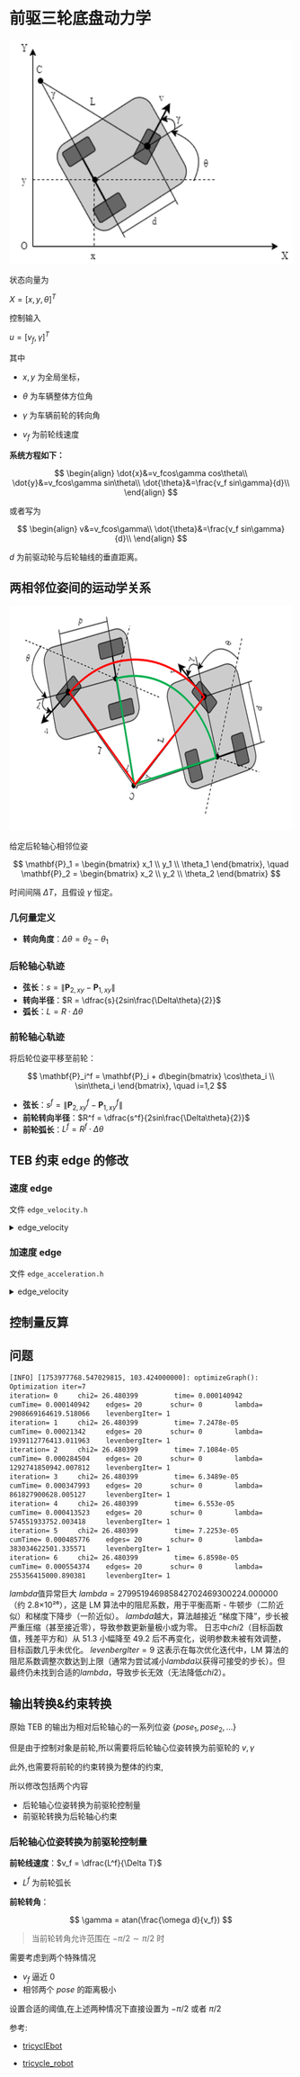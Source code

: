 # 前驱三轮底盘动力学

<img src="picture/tricycle_v1.png"  height ="400" />

状态向量为

$X=[x,y,\theta]^T$

控制输入

$u=[v_f,\gamma]^T$

其中

- $x,y$ 为全局坐标，

- $\theta$ 为车辆整体方位角

- $\gamma$ 为车辆前轮的转向角

- $v_f$ 为前轮线速度

**系统方程如下：**

$$
\begin{align}
\dot{x}&=v_fcos\gamma cos\theta\\
\dot{y}&=v_fcos\gamma sin\theta\\
\dot{\theta}&=\frac{v_f sin\gamma}{d}\\
\end{align}
$$

或者写为

$$
\begin{align}
v&=v_fcos\gamma\\
\dot{\theta}&=\frac{v_f sin\gamma}{d}\\
\end{align}
$$

$d$ 为前驱动轮与后轮轴线的垂直距离。

## 两相邻位姿间的运动学关系

<img src="picture/circle.png"  height ="400" />

给定后轮轴心相邻位姿

$$
\mathbf{P}_1 = \begin{bmatrix} x_1 \\ y_1 \\ \theta_1 \end{bmatrix}, \quad
\mathbf{P}_2 = \begin{bmatrix} x_2 \\ y_2 \\ \theta_2 \end{bmatrix}
$$

时间间隔 $\Delta T$，且假设 $\gamma$ 恒定。

### 几何量定义

- **转向角度**：$\Delta\theta = \theta_2 - \theta_1$

### 后轮轴心轨迹

- **弦长**：$s = \|\mathbf{P}_{2,xy}-\mathbf{P}_{1,xy}\|$
- **转向半径**：$R = \dfrac{s}{2sin\frac{\Delta\theta}{2}}$
- **弧长**：$L = R \cdot \Delta\theta$

### 前轮轴心轨迹

将后轮位姿平移至前轮：

$$
\mathbf{P}_i^f = \mathbf{P}_i + d\begin{bmatrix} \cos\theta_i \\ \sin\theta_i \end{bmatrix}, \quad i=1,2
$$

- **弦长**：$s^f = \|\mathbf{P}_{2,xy}^f - \mathbf{P}_{1,xy}^f\|$
- **前轮转向半径**：$R^f = \dfrac{s^f}{2sin\frac{\Delta\theta}{2}}$
- **前轮弧长**：$L^f = R^f \cdot \Delta\theta$

## TEB 约束 edge 的修改

### 速度 edge

文件 `edge_velocity.h`

<details>
<summary>edge_velocity</summary>
<pre><code class="language-cpp">
    void computeError()
    {
      ROS_ASSERT_MSG(cfg_, "You must call setTebConfig on EdgeVelocity()");
      const VertexPose *conf1 = static_cast<const VertexPose *>(_vertices[0]);
      const VertexPose *conf2 = static_cast<const VertexPose *>(_vertices[1]);
      const VertexTimeDiff *deltaT = static_cast<const VertexTimeDiff *>(_vertices[2]);

      // 提取原始位姿
      const double d = 0.2;
      const auto &pose1_raw = conf1->estimate();
      const auto &pose2_raw = conf2->estimate();

      // 计算前轮修正后的位姿
      Eigen::Vector2d pose1_front(
          pose1_raw.x() + d * std::cos(pose1_raw.theta()),
          pose1_raw.y() + d * std::sin(pose1_raw.theta()));

      Eigen::Vector2d pose2_front(
          pose2_raw.x() + d * std::cos(pose2_raw.theta()),
          pose2_raw.y() + d * std::sin(pose2_raw.theta()));

      // 计算修正后的位移差
      Eigen::Vector2d deltaS = pose2_front - pose1_front;

      // 直线距离
      double dist = deltaS.norm();
      const double angle_diff = g2o::normalize_theta(conf2->theta() - conf1->theta());

      if (cfg_->trajectory.exact_arc_length && angle_diff >= 1e-4)
      {
        // 计算前轮旋转半径
        double radius = dist / (2 * sin(angle_diff / 2));
        // 计算前轮行驶弧长
        dist = fabs(angle_diff * radius);
      }
      // 计算前轮线速度m/s
      double vel = dist / deltaT->estimate();
      // 确定速度方向
      vel *= g2o::sign(deltaS[0] * cos(conf1->theta()) + deltaS[1] * sin(conf1->theta())); // consider direction
      // 计算旋转角速度
      double omega = angle_diff / deltaT->estimate();
      // 计算后轮位移差
      deltaS = pose2_raw.position() - pose1_raw.position();
      double gamma = 0;
      if (angle_diff >= 1e-4)
      {
        // 计算后轮旋转半径
        double r = (deltaS.norm() / 2.0) / std::sin(angle_diff / 2.0);
        // 计算前轮转向角
        gamma = std::atan(d / r) * g2o::sign(angle_diff);
      }

      _error[0] = penaltyBoundToInterval(vel, -cfg_->robot.max_vel_x_backwards, cfg_->robot.max_vel_x, cfg_->optim.penalty_epsilon);
      _error[1] = penaltyBoundToInterval(gamma, cfg_->robot.max_vel_theta, cfg_->optim.penalty_epsilon);

      ROS_ASSERT_MSG(std::isfinite(_error[0]), "EdgeVelocity::computeError() _error[0]=%f _error[1]=%f\n", _error[0], _error[1]);
    }

</code></pre>

</details>

### 加速度 edge

文件 `edge_acceleration.h`

<details>
<summary>edge_velocity</summary>
<pre><code class="language-cpp">
void computeError()
    {
      ROS_ASSERT_MSG(cfg_, "You must call setTebConfig on EdgeAcceleration()");
      const VertexPose *pose1 = static_cast<const VertexPose *>(_vertices[0]);
      const VertexPose *pose2 = static_cast<const VertexPose *>(_vertices[1]);
      const VertexPose *pose3 = static_cast<const VertexPose *>(_vertices[2]);
      const VertexTimeDiff *dt1 = static_cast<const VertexTimeDiff *>(_vertices[3]);
      const VertexTimeDiff *dt2 = static_cast<const VertexTimeDiff *>(_vertices[4]);

      // 提取原始位姿
      const double d = 0.2;
      const auto &pose1_raw = pose1->estimate();
      const auto &pose2_raw = pose2->estimate();
      const auto &pose3_raw = pose3->estimate();

      // 计算前端修正后的位姿
      Eigen::Vector2d pose1_front(
          pose1_raw.x() + d * std::cos(pose1_raw.theta()),
          pose1_raw.y() + d * std::sin(pose1_raw.theta()));

      Eigen::Vector2d pose2_front(
          pose2_raw.x() + d * std::cos(pose2_raw.theta()),
          pose2_raw.y() + d * std::sin(pose2_raw.theta()));

      Eigen::Vector2d pose3_front(
          pose3_raw.x() + d * std::cos(pose3_raw.theta()),
          pose3_raw.y() + d * std::sin(pose3_raw.theta()));

      // 计算前轮位置差
      const Eigen::Vector2d diff1 = pose2_front - pose1_front;
      const Eigen::Vector2d diff2 = pose3_front - pose2_front;

      double dist1 = diff1.norm();
      double dist2 = diff2.norm();
      // 计算角度差
      const double angle_diff1 = g2o::normalize_theta(pose2->theta() - pose1->theta());
      const double angle_diff2 = g2o::normalize_theta(pose3->theta() - pose2->theta());

      if (cfg_->trajectory.exact_arc_length)
      {
        if (angle_diff1 >= 1e-4)
        {
          const double radius = dist1 / (2 * sin(angle_diff1 / 2));
          dist1 = fabs(angle_diff1 * radius);
        }
        if (angle_diff2 >= 1e-4)
        {
          const double radius = dist2 / (2 * sin(angle_diff2 / 2));
          dist2 = fabs(angle_diff2 * radius);
        }
      }
      // 计算前轮线速度m/s
      double vel1 = dist1 / dt1->dt();
      double vel2 = dist2 / dt2->dt();

      // 确定速度方向
      vel1 *= g2o::sign(diff1[0] * cos(pose1->theta()) + diff1[1] * sin(pose1->theta()));
      vel2 *= g2o::sign(diff2[0] * cos(pose2->theta()) + diff2[1] * sin(pose2->theta()));
      // 计算前轮加速度 m/s/s
      const double acc_lin = (vel2 - vel1) * 2 / (dt1->dt() + dt2->dt());
      // 计算后轮角速度
      const double omega1 = angle_diff1 / dt1->dt();
      const double omega2 = angle_diff2 / dt2->dt();
      // 计算前轮转向角度
      double gamma1 = 0;
      double gamma2 = 0;
      if (angle_diff1 >= 1e-4)
      {
        double r1 = (diff1.norm() / 2.0) / std::sin(angle_diff1 / 2.0);
        gamma1 = std::atan(d / r1) * g2o::sign(angle_diff1);
      }
      if (angle_diff2 >= 1e-4)
      {
        double r2 = (diff2.norm() / 2.0) / std::sin(angle_diff2 / 2.0);
        gamma2 = std::atan(d / r2) * g2o::sign(angle_diff2);
      }
      // 计算前轮转向角速度 rad/s
      const double gam_v = (gamma2 - gamma1) * 2 / (dt1->dt() + dt2->dt());

      _error[0] = penaltyBoundToInterval(acc_lin, cfg_->robot.acc_lim_x, cfg_->optim.penalty_epsilon);
      _error[1] = penaltyBoundToInterval(gam_v, cfg_->robot.acc_lim_theta, cfg_->optim.penalty_epsilon);

      ROS_ASSERT_MSG(std::isfinite(_error[0]), "EdgeAcceleration::computeError() translational: _error[0]=%f\n", _error[0]);
      ROS_ASSERT_MSG(std::isfinite(_error[1]), "EdgeAcceleration::computeError() rotational: _error[1]=%f\n", _error[1]);
    }

</code></pre>

</details>

## 控制量反算

## 问题

```shell
[INFO] [1753977768.547029815, 103.424000000]: optimizeGraph(): Optimization iter=7
iteration= 0     chi2= 26.480399         time= 0.000140942       cumTime= 0.000140942    edges= 20       schur= 0        lambda= 2908669164619.518066    levenbergIter= 1
iteration= 1     chi2= 26.480399         time= 7.2478e-05        cumTime= 0.00021342     edges= 20       schur= 0        lambda= 1939112776413.011963    levenbergIter= 1
iteration= 2     chi2= 26.480399         time= 7.1084e-05        cumTime= 0.000284504    edges= 20       schur= 0        lambda= 1292741850942.007812    levenbergIter= 1
iteration= 3     chi2= 26.480399         time= 6.3489e-05        cumTime= 0.000347993    edges= 20       schur= 0        lambda= 861827900628.005127     levenbergIter= 1
iteration= 4     chi2= 26.480399         time= 6.553e-05         cumTime= 0.000413523    edges= 20       schur= 0        lambda= 574551933752.003418     levenbergIter= 1
iteration= 5     chi2= 26.480399         time= 7.2253e-05        cumTime= 0.000485776    edges= 20       schur= 0        lambda= 383034622501.335571     levenbergIter= 1
iteration= 6     chi2= 26.480399         time= 6.8598e-05        cumTime= 0.000554374    edges= 20       schur= 0        lambda= 255356415000.890381     levenbergIter= 1
```

$lambda$值异常巨大
$lambda=279951946985842702469300224.000000$（约 2.8×10²⁶），这是 LM 算法中的阻尼系数，用于平衡高斯 - 牛顿步（二阶近似）和梯度下降步（一阶近似）。
$lambda$越大，算法越接近 “梯度下降”，步长被严重压缩（甚至接近零），导致参数更新量极小或为零。
日志中$chi2$（目标函数值，残差平方和）从 51.3 小幅降至 49.2 后不再变化，说明参数未被有效调整，目标函数几乎未优化。
$levenbergIter=9$
这表示在每次优化迭代中，LM 算法的阻尼系数调整次数达到上限（通常为尝试减小$lambda$以获得可接受的步长）。但最终仍未找到合适的$lambda$，导致步长无效（无法降低$chi2$）。

## 输出转换&约束转换

原始 TEB 的输出为相对后轮轴心的一系列位姿 $\{pose_1,pose_2,...\}$

但是由于控制对象是前轮,所以需要将后轮轴心位姿转换为前驱轮的 $v,\gamma$

此外,也需要将前轮的约束转换为整体的约束,

所以修改包括两个内容

- 后轮轴心位姿转换为前驱轮控制量
- 前驱轮转换为后轮轴心约束

### 后轮轴心位姿转换为前驱轮控制量

**前轮线速度**：$v_f = \dfrac{L^f}{\Delta T}$

- $L^f$ 为前轮弧长

**前轮转角**：

$$
\gamma = atan(\frac{\omega d}{v_f})
$$

> 当前轮转角允许范围在 $-\pi/2\sim\pi/2$ 时

需要考虑到两个特殊情况

- $v_f$ 逼近 0
- 相邻两个 $pose$ 的距离极小

设置合适的阈值,在上述两种情况下直接设置为 $-\pi/2$ 或者 $\pi/2$

参考:

- [tricyclEbot](https://github.com/kuralme/tricyclEbot)

- [tricycle_robot](https://github.com/duynamrcv/tricycle_robot)
